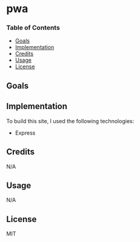 # pwa

### Table of Contents
* [Goals](#goals)
* [Implementation](#implementation)
* [Credits](#credits)
* [Usage](#usage)
* [License](#licene)

## Goals



## Implementation

To build this site, I used the following technologies:
- Express



## Credits
N/A

## Usage
N/A

## License
MIT